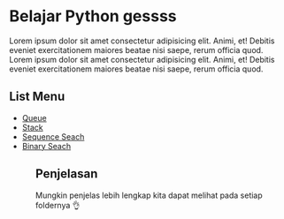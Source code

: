 # Belajar Python gessss

Lorem ipsum dolor sit amet consectetur adipisicing elit. Animi, et! Debitis eveniet exercitationem maiores beatae nisi saepe, rerum officia quod. Lorem ipsum dolor sit amet consectetur adipisicing elit. Animi, et! Debitis eveniet exercitationem maiores beatae nisi saepe, rerum officia quod.

## List Menu

<ul>
  <li><a href="https://github.com/ahmdf20/python-stack-queue/tree/master/queue">Queue</a></li>
  <li><a href="https://github.com/ahmdf20/python-stack-queue/tree/master/stack">Stack</a></li>
  <li><a href="https://github.com/ahmdf20/python-stack-queue/tree/master/sequence-search">Sequence Seach</a></li>
  <li><a href="https://github.com/ahmdf20/python-stack-queue/tree/master/binary-seach">Binary Seach</a></li>
<ul>

## Penjelasan

Mungkin penjelas lebih lengkap kita dapat melihat pada setiap foldernya 👌